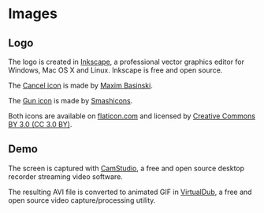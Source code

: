# Images

## Logo
The logo is created in [Inkscape](https://inkscape.org/), a professional vector graphics editor for Windows, Mac OS X and Linux. Inkscape is free and open source.

The [Cancel icon](cancel.svg) is made by [Maxim Basinski](https://www.flaticon.com/authors/maxim-basinski).

The [Gun icon](gun.svg) is made by [Smashicons](https://www.flaticon.com/authors/smashicons).

Both icons are available on [flaticon.com](https://www.flaticon.com/) and licensed by [Creative Commons BY 3.0 (CC 3.0 BY)](http://creativecommons.org/licenses/by/3.0/).

## Demo
The screen is captured with [CamStudio](http://camstudio.org), a free and open source desktop recorder streaming video software.

The resulting AVI file is converted to animated GIF in [VirtualDub](http://virtualdub.org), a free and open source video capture/processing utility.
